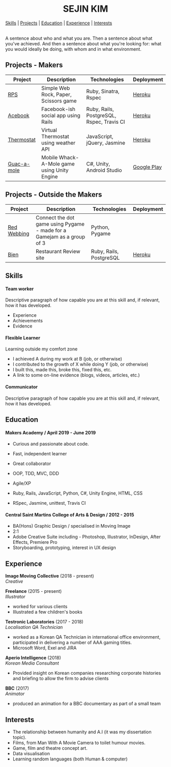 <h1 align="center" style="bold">
 SEJIN KIM </h1>

[Skills](#skills) | [Projects](#projects) | [Education](#education) | [Experience](#experience) | [Interests](#interests)
<br><br>

A sentence about who and what you are. Then a sentence about what you've achieved. And then a sentence about what you're looking for: what you would ideally be doing, with whom and in what environment.

## Projects - Makers

| Project | Description | Technologies | Deployment |
|---|---|---|---|
| [RPS](https://github.com/sejinkay/rps-challenge) | Simple Web Rock, Paper, Scissors game | Ruby, Sinatra, Rspec | [Heroku](https://playrockpaperscissors.herokuapp.com/) |
| [Acebook](https://github.com/sejinkay/acebook-MVP) | Facebook-ish social app using Rails | Ruby, Rails, PostgreSQL, Rspec, Travis CI | [Heroku](https://acebook-heroku.herokuapp.com/) |
| [Thermostat](https://github.com/sejinkay/Thermostat) | Virtual Thermostat using weather API | JavaScript, jQuery, Jasmine | [Heroku](https://thermostat-project.herokuapp.com/) |
| [Guac-a-mole](https://github.com/guilhe0756/guac-a-mole) | Mobile Whack-A-Mole game using Unity Engine | C#, Unity, Android Studio | [Google Play](https://play.google.com/store/apps/details?id=com.GuacaMole.WhackaMole) |

## Projects - Outside the Makers

| Project | Description | Technologies | Deployment |
|---|---|---|---|
| [Red Webbing](https://github.com/Hannah-Frost/connect-game-jam) | Connect the dot game using Pygame - made for a Gamejam as a group of 3 | Python, Pygame | |
| [Bien](https://github.com/sejinkay/bien) | Restaurant Review site | Ruby, Rails, PostgreSQL | [Heroku](https://bien-restaurant.herokuapp.com/) |



## Skills

#### Team worker

Descriptive paragraph of how capable you are at this skill and, if relevant, how it has developed.

- Experience
- Achievements
- Evidence

#### Flexible Learner

Learning outside my comfort zone

- I achieved A during my work at B (job, or otherwise)
- I contributed to the growth of X while doing Y (job, or otherwise)
- I built this, made this, broke this, fixed this, etc.
- A link to some on-line evidence (blogs, videos, articles, etc.)

#### Communicator

Descriptive paragraph of how capable you are at this skill and, if relevant, how it has developed.

## Education

#### Makers Academy / April 2019 - June 2019

- Curious and passionate about code.
- Fast, independent learner
- Great collaborator

- OOP, TDD, MVC, DDD
- Agile/XP
- Ruby, Rails, JavaScript, Python, C#, Unity Engine, HTML, CSS
- RSpec, Jasmine, unittest, Travis CI

#### Central Saint Martins College of Arts & Design / 2012 - 2015

- BA(Hons) Graphic Design / specialised in Moving Image
- 2:1
- Adobe Creative Suite including - Photoshop, Illustrator, InDesign, After Effects, Premiere Pro
- Storyboarding, prototyping, interest in UX design

## Experience

**Image Moving Collective** (2018 - present)    
*Creative*

**Freelance**  (2015 - present)    
*Illustrator*
- worked for various clients
- Illustrated a few children's books

**Testronic Laboratories** (2017 - 2018)   
*Localisation QA Technician*
- worked as a Korean QA Technician in international office environment, participated in delivering a number of AAA gaming titles.
- Microsoft Word, Exel and JIRA

**Aperio Intelligence** (2018)   
*Korean Media Consultant*
- Provided insight on Korean companies researching corporate histories and briefing to allow the firm to advise clients

**BBC**  (2017)    
*Animator*
- produced an animation for a BBC documentary as part of a small team

## Interests
- The relationship between humanity and A.I (it was my dissertation topic).
- Films, from Man With A Movie Camera to toilet humour movies.
- Game, film and theatre concept art.
- Data visualisation
- Learning random languages (both Human & computer)
